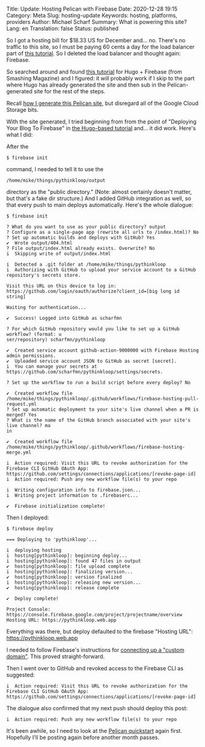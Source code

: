 Title: Update: Hosting Pelican with Firebase
Date: 2020-12-28 19:15
Category: Meta
Slug: hosting-update
Keywords: hosting, platforms, providers
Author: Michael Scharf
Summary: What is powering this site?
Lang: en
Translation: false
Status: published

So I got a hosting bill for $18.33 US for December and... no. There's no traffic to this site, so I must be paying 60 cents a day for the load balancer part of [this tutorial](https://cloud.google.com/storage/docs/hosting-static-website). So I deleted the load balancer and thought again: Firebase.

So searched around and found [this tutorial](https://www.smashingmagazine.com/2020/04/free-developer-blog-hugo-firebase/) for Hugo + Firebase (from Smashing Magazine) and I figured: it will probably work if I skip to the part where Hugo has already generated the site and then sub in the Pelican-generated site for the rest of the steps.

Recall [how I generate this Pelican site](https://pythinkloop.com/site-mechanics.html), but disregard all of the Google Cloud Storage bits.

With the site generated, I tried beginning from from the point of "Deploying Your Blog To Firebase" in [the Hugo-based tutorial](https://www.smashingmagazine.com/2020/04/free-developer-blog-hugo-firebase/) and... it did work. Here's what I did:

After the

    $ firebase init

command, I needed to tell it to use the

    /home/mike/things/pythinkloop/output

directory as the "public directory." (Note: almost certainly doesn't matter, but that's a fake dir structure.) And I added GitHub integration as well, so that every push to main deploys automatically. Here's the whole dialogue:

    $ firebase init

    ? What do you want to use as your public directory? output
    ? Configure as a single-page app (rewrite all urls to /index.html)? No
    ? Set up automatic builds and deploys with GitHub? Yes
    ✔  Wrote output/404.html
    ? File output/index.html already exists. Overwrite? No
    i  Skipping write of output/index.html

    i  Detected a .git folder at /home/mike/things/pythinkloop
    i  Authorizing with GitHub to upload your service account to a GitHub repository's secrets store.

    Visit this URL on this device to log in:
    https://github.com/login/oauth/authorize?client_id=[big long id string]

    Waiting for authentication...

    ✔  Success! Logged into GitHub as scharfmn

    ? For which GitHub repository would you like to set up a GitHub workflow? (format: u
    ser/repository) scharfmn/pythinkloop

    ✔  Created service account github-action-9000000 with Firebase Hosting admin permissions.
    ✔  Uploaded service account JSON to GitHub as secret [secret].
    i  You can manage your secrets at https://github.com/scharfmn/pythinkloop/settings/secrets.

    ? Set up the workflow to run a build script before every deploy? No

    ✔  Created workflow file /home/mike/things/pythinkloop/.github/workflows/firebase-hosting-pull-request.yml
    ? Set up automatic deployment to your site's live channel when a PR is merged? Yes
    ? What is the name of the GitHub branch associated with your site's live channel? ma
    in

    ✔  Created workflow file /home/mike/things/pythinkloop/.github/workflows/firebase-hosting-merge.yml

    i  Action required: Visit this URL to revoke authorization for the Firebase CLI GitHub OAuth App:
    https://github.com/settings/connections/applications/[revoke-page-id]
    i  Action required: Push any new workflow file(s) to your repo

    i  Writing configuration info to firebase.json...
    i  Writing project information to .firebaserc...

    ✔  Firebase initialization complete!

Then I deployed:

    $ firebase deploy

    === Deploying to 'pythinkloop'...

    i  deploying hosting
    i  hosting[pythinkloop]: beginning deploy...
    i  hosting[pythinkloop]: found 47 files in output
    ✔  hosting[pythinkloop]: file upload complete
    i  hosting[pythinkloop]: finalizing version...
    ✔  hosting[pythinkloop]: version finalized
    i  hosting[pythinkloop]: releasing new version...
    ✔  hosting[pythinkloop]: release complete

    ✔  Deploy complete!

    Project Console: https://console.firebase.google.com/project/projectname/overview
    Hosting URL: https://pythinkloop.web.app

Everything was there, but deploy defaulted to the firebase "Hosting URL": https://pythinkloop.web.app

I needed to follow Firebase's instructions for [connecting up a "custom domain"](https://firebase.google.com/docs/hosting/custom-domain). This proved straight-forward.

Then I went over to GitHub and revoked access to the Firebase CLI as suggested:

    i  Action required: Visit this URL to revoke authorization for the Firebase CLI GitHub OAuth App:
    https://github.com/settings/connections/applications/[revoke-page-id]

The dialogue also confirmed that my next push should deploy this post:

    i  Action required: Push any new workflow file(s) to your repo

It's been awhile, so I need to look at the [Pelican quickstart](https://docs.getpelican.com/en/latest/quickstart.html) again first. Hopefully I'll be posting again before another month passes.

